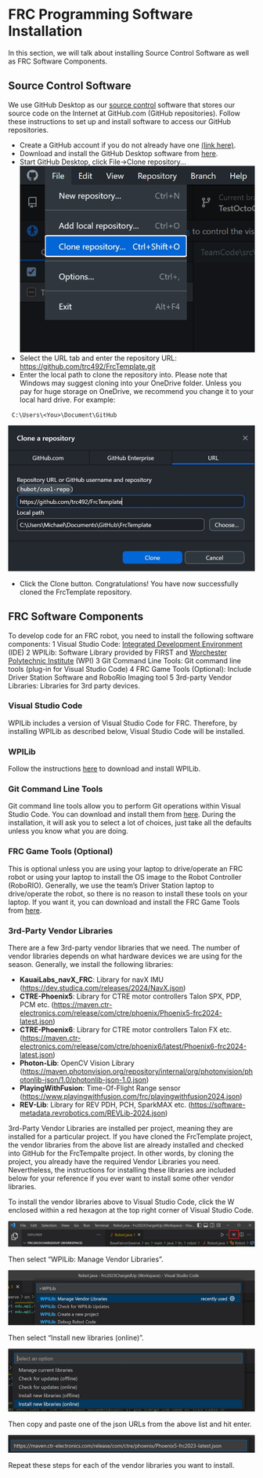# FRC Programming Software Installation
In this section, we will talk about installing Source Control Software as well as FRC Software Components.

## Source Control Software
We use GitHub Desktop as our [source control](https://en.wikipedia.org/wiki/Source_Code_Control_System) software that stores our source code on the Internet at GitHub.com (GitHub repositories). Follow these instructions to set up and install software to access our GitHub repositories.
* Create a GitHub account if you do not already have one [(link here)](https://GitHub.com).
* Download and install the GitHub Desktop software from [here](https://desktop.github.com).
* Start GitHub Desktop, click File->Clone repository...
 ![image name](/images/GitHubDesktopFileClone.jpg)
* Select the URL tab and enter the repository URL: https://github.com/trc492/FrcTemplate.git
* Enter the local path to clone the repository into. Please note that Windows may suggest cloning into your OneDrive folder. Unless you pay for huge storage on OneDrive, we recommend you change it to your local hard drive. For example:
```
 C:\Users\<You>\Document\GitHub
```
 ![image name](/images/GitHubDesktopCloneRepoFrc.jpg)
* Click the Clone button.
Congratulations! You have now successfully cloned the FrcTemplate repository.

## FRC Software Components
To develop code for an FRC robot, you need to install the following software components:
1 Visual Studio Code: [Integrated Development Environment](https://en.wikipedia.org/wiki/Integrated_development_environment) (IDE)
2 WPILib: Software Library provided by FIRST and [Worchester Polytechnic Institute](https://www.wpi.edu/) (WPI)
3 Git Command Line Tools: Git command line tools (plug-in for Visual Studio Code)
4 FRC Game Tools (Optional): Include Driver Station Software and RoboRio Imaging tool
5 3rd-party Vendor Libraries: Libraries for 3rd party devices.

### Visual Studio Code
WPILib includes a version of Visual Studio Code for FRC. Therefore, by installing WPILib as described below, Visual Studio Code will be installed.

### WPILib
Follow the instructions [here](https://docs.wpilib.org/en/stable/docs/zero-to-robot/step-2/wpilib-setup.html) to download and install WPILib.

### Git Command Line Tools
Git command line tools allow you to perform Git operations within Visual Studio Code. You can download and install them from [here](https://git-scm.com/downloads). During the installation, it will ask you to select a lot of choices, just take all the defaults unless you know what you are doing.

### FRC Game Tools (Optional)
This is optional unless you are using your laptop to drive/operate an FRC robot or using your laptop to install the OS image to the Robot Controller (RoboRIO). Generally, we use the team’s Driver Station laptop to drive/operate the robot, so there is no reason to install these tools on your laptop. If you want it, you can download and install the FRC Game Tools from [here](https://www.ni.com/en-us/support/downloads/drivers/download.frc-game-tools.html#479842).

### 3rd-Party Vendor Libraries
There are a few 3rd-party vendor libraries that we need. The number of vendor libraries depends on what hardware devices we are using for the season. Generally, we install the following libraries:
* **KauaiLabs_navX_FRC**: Library for navX IMU (https://dev.studica.com/releases/2024/NavX.json)
* **CTRE-Phoenix5**: Library for CTRE motor controllers Talon SPX, PDP, PCM etc. (https://maven.ctr-electronics.com/release/com/ctre/phoenix/Phoenix5-frc2024-latest.json)
* **CTRE-Phoenix6**: Library for CTRE motor controllers Talon FX etc. (https://maven.ctr-electronics.com/release/com/ctre/phoenix6/latest/Phoenix6-frc2024-latest.json)
* **Photon-Lib**: OpenCV Vision Library (https://maven.photonvision.org/repository/internal/org/photonvision/photonlib-json/1.0/photonlib-json-1.0.json)
* **PlayingWithFusion**: Time-Of-Flight Range sensor (https://www.playingwithfusion.com/frc/playingwithfusion2024.json)
* **REV-Lib**: Library for REV PDH, PCH, SparkMAX etc. (https://software-metadata.revrobotics.com/REVLib-2024.json)

3rd-Party Vendor Libraries are installed per project, meaning they are installed for a particular project. If you have cloned the FrcTemplate project, the vendor libraries from the above list are already installed and checked into GitHub for the FrcTempalte project. In other words, by cloning the project, you already have the required Vendor Libraries you need. Nevertheless, the instructions for installing these libraries are included below for your reference if you ever want to install some other vendor libraries.

To install the vendor libraries above to Visual Studio Code, click the W enclosed within a red hexagon at the top right corner of Visual Studio Code.

 ![image name](/images/VSCWPITools.jpg)
 
Then select “WPILib: Manage Vendor Libraries”.

 ![image name](/images/VSCManageVendorLib.jpg)
 
Then select “Install new libraries (online)”.

 ![image name](/images/VSCInstallVendorLib.jpg)
 
Then copy and paste one of the json URLs from the above list and hit enter.

 ![image name](/images/VSCVendorLibURL.jpg)

Repeat these steps for each of the vendor libraries you want to install.
